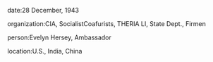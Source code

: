 date:28 December, 1943

organization:CIA, SocialistCoafurists, THERIA LI, State Dept., Firmen

person:Evelyn Hersey, Ambassador

location:U.S., India, China

